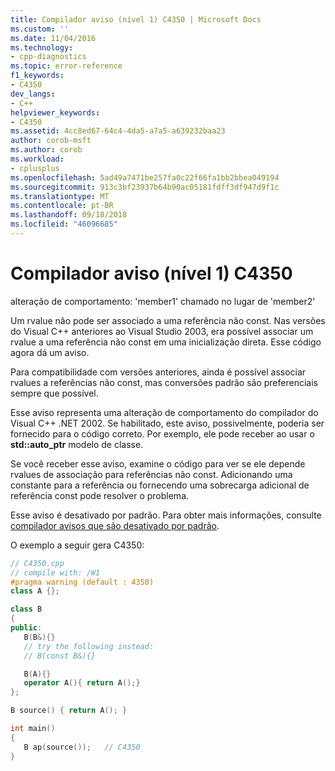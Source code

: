 ```yaml
---
title: Compilador aviso (nível 1) C4350 | Microsoft Docs
ms.custom: ''
ms.date: 11/04/2016
ms.technology:
- cpp-diagnostics
ms.topic: error-reference
f1_keywords:
- C4350
dev_langs:
- C++
helpviewer_keywords:
- C4350
ms.assetid: 4cc8ed67-64c4-4da5-a7a5-a639232baa23
author: corob-msft
ms.author: corob
ms.workload:
- cplusplus
ms.openlocfilehash: 5ad49a7471be257fa0c22f66fa1bb2bbea049194
ms.sourcegitcommit: 913c3bf23937b64b90ac05181fdff3df947d9f1c
ms.translationtype: MT
ms.contentlocale: pt-BR
ms.lasthandoff: 09/18/2018
ms.locfileid: "46096685"
---
```

# <a name="compiler-warning-level-1-c4350"></a>Compilador aviso (nível 1) C4350

alteração de comportamento: 'member1' chamado no lugar de 'member2'

Um rvalue não pode ser associado a uma referência não const. Nas versões do Visual C++ anteriores ao Visual Studio 2003, era possível associar um rvalue a uma referência não const em uma inicialização direta. Esse código agora dá um aviso.

Para compatibilidade com versões anteriores, ainda é possível associar rvalues a referências não const, mas conversões padrão são preferenciais sempre que possível.

Esse aviso representa uma alteração de comportamento do compilador do Visual C++ .NET 2002. Se habilitado, este aviso, possivelmente, poderia ser fornecido para o código correto. Por exemplo, ele pode receber ao usar o **std::auto_ptr** modelo de classe.

Se você receber esse aviso, examine o código para ver se ele depende rvalues de associação para referências não const. Adicionando uma constante para a referência ou fornecendo uma sobrecarga adicional de referência const pode resolver o problema.

Esse aviso é desativado por padrão. Para obter mais informações, consulte [compilador avisos que são desativado por padrão](../../preprocessor/compiler-warnings-that-are-off-by-default.md).

O exemplo a seguir gera C4350:

```cpp
// C4350.cpp
// compile with: /W1
#pragma warning (default : 4350)
class A {};

class B
{
public:
   B(B&){}
   // try the following instead:
   // B(const B&){}

   B(A){}
   operator A(){ return A();}
};

B source() { return A(); }

int main()
{
   B ap(source());   // C4350
}
```